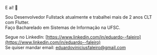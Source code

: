 E aí! 👋

Sou Desenvolvedor Fullstack atualmente e trabalhei mais de 2 anos CLT com Flutter.<br>
Faço Bacharelado em Sistemas de Informação na UFSC.

Segue no LinkedIn: [https://www.linkedin.com/in/eduardo--faleiro](https://www.linkedin.com/in/eduardo--faleiro)<br>
Se quiser mandar email: eduardoviniciusfaleiro@gmail.com
